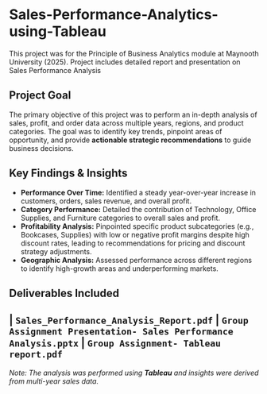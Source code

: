 # Sales-Performance-Analytics-using-Tableau
This project was for the Principle of Business Analytics module at Maynooth University (2025). Project includes detailed report and presentation on Sales Performance Analysis  
## Project Goal
The primary objective of this project was to perform an in-depth analysis of sales, profit, and order data across multiple years, regions, and product categories. The goal was to identify key trends, pinpoint areas of opportunity, and provide **actionable strategic recommendations** to guide business decisions.

## Key Findings & Insights
* **Performance Over Time:** Identified a steady year-over-year increase in customers, orders, sales revenue, and overall profit.
* **Category Performance:** Detailed the contribution of Technology, Office Supplies, and Furniture categories to overall sales and profit.
* **Profitability Analysis:** Pinpointed specific product subcategories (e.g., Bookcases, Supplies) with low or negative profit margins despite high discount rates, leading to recommendations for pricing and discount strategy adjustments.
* **Geographic Analysis:** Assessed performance across different regions to identify high-growth areas and underperforming markets.

## Deliverables Included
| `Sales_Performance_Analysis_Report.pdf` 
| `Group Assignment Presentation- Sales Performance Analysis.pptx`
| `Group Assignment- Tableau report.pdf`
---
*Note: The analysis was performed using **Tableau** and insights were derived from multi-year sales data.*
